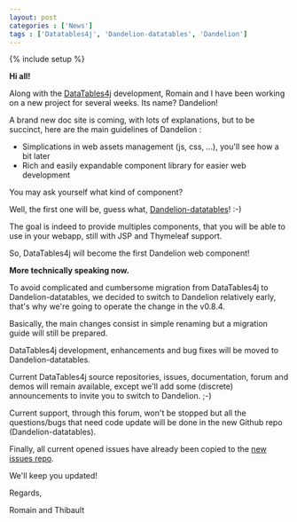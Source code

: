```yaml
---
layout: post
categories : ['News']
tags : ['Datatables4j', 'Dandelion-datatables', 'Dandelion']
---
```

{% include setup %}

**Hi all!**


Along with the [DataTables4j](https://github.com/datatables4j) development, Romain and I have been working on a new project for several weeks. Its name? Dandelion! 

A brand new doc site is coming, with lots of explanations, but to be succinct, here are the main guidelines of Dandelion :
 
* Simplications in web assets management (js, css, ...), you'll see how a bit later 
* Rich and easily expandable component library for easier web development 


You may ask yourself what kind of component? 

Well, the first one will be, guess what, [Dandelion-datatables](https://github.com/dandelion/datatables)! :-) 

The goal is indeed to provide multiples components, that you will be able to use in your webapp, still with JSP and Thymeleaf support. 

So, DataTables4j will become the first Dandelion web component! 


**More technically speaking now.**

To avoid complicated and cumbersome migration from DataTables4j to Dandelion-datatables, we decided to switch to Dandelion relatively early, that's why we're going to operate the change in the v0.8.4. 

Basically, the main changes consist in simple renaming but a migration guide will still be prepared. 


DataTables4j development, enhancements and bug fixes will be moved to Dandelion-datatables. 

Current DataTables4j source repositories, issues, documentation, forum and demos will remain available, except we'll add some (discrete) announcements to invite you to switch to Dandelion. ;-) 

Current support, through this forum, won't be stopped but all the questions/bugs that need code update will be done in the new Github repo (Dandelion-datatables). 

Finally, all current opened issues have already been copied to the [new issues repo](http://github.com/dandelion/issues/issues). 


We'll keep you updated! 


Regards, 

Romain and Thibault
